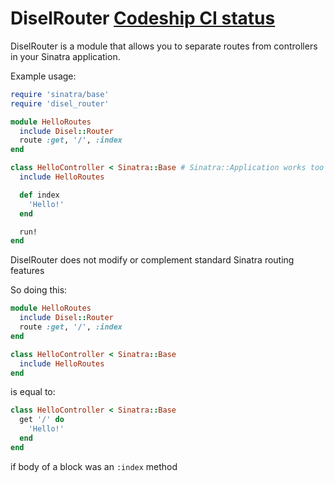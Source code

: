 # DiselRouter [Codeship CI status](https://codeship.com/projects/02d1c690-fdb4-0133-d27c-367994a53831/status?branch=master)

DiselRouter is a module that allows you to separate routes from controllers in
your Sinatra application.

Example usage:
```ruby
require 'sinatra/base'
require 'disel_router'

module HelloRoutes
  include Disel::Router
  route :get, '/', :index
end

class HelloController < Sinatra::Base # Sinatra::Application works too
  include HelloRoutes

  def index
    'Hello!'
  end

  run!
end
```

DiselRouter does not modify or complement standard Sinatra routing features

So doing this:
```ruby
module HelloRoutes
  include Disel::Router
  route :get, '/', :index
end

class HelloController < Sinatra::Base
  include HelloRoutes
end
```

is equal to:

```ruby
class HelloController < Sinatra::Base
  get '/' do
    'Hello!'
  end
end
```
if body of a block was an `:index` method
